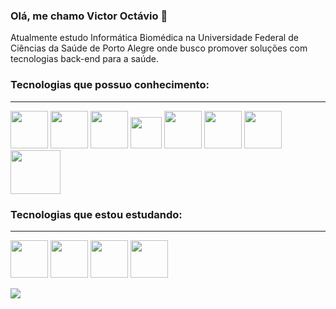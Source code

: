 ### Olá, me chamo Victor Octávio 👋 
Atualmente estudo Informática Biomédica na Universidade Federal de Ciências da Saúde de Porto Alegre
onde busco promover soluções com tecnologias back-end para a saúde.

<div>
  <!--<a href = "https://www.linkedin.com/in/victor-oct%C3%A1vio-rodrigues-alves-1392a6247/">
  <img heigh="180em" src="https://github-readme-stats.vercel.app/api?username=victor-octavio&show_icons=true&theme=dracula&include_all_commits=true&count_private=true"/>
  <img heigh="180em" src="https://github-readme-stats.vercel.app/api/top-langs/?username=victor-octavio&theme=dracula&include_all_commits=true&count_private=true"/>
  -->
</div>

### Tecnologias que possuo conhecimento:
___________
<div>
  <div>
  <img allign = center height=60 width=60 src="https://cdn.jsdelivr.net/gh/devicons/devicon/icons/java/java-original.svg" />
  <img allign=center height = 60 width=60 src="https://cdn.jsdelivr.net/gh/devicons/devicon/icons/spring/spring-original.svg" />
  <img allign=center height=60 width=60  src="https://cdn.jsdelivr.net/gh/devicons/devicon/icons/python/python-original.svg"/>           
  <img allign=center height=50 width=50  src="https://cdn.jsdelivr.net/gh/devicons/devicon/icons/flutter/flutter-original.svg"/>
  <img allign=center height = 60 width=60 src="https://cdn.jsdelivr.net/gh/devicons/devicon/icons/ubuntu/ubuntu-plain.svg" />
  <img allign=center height = 60 width=60 src="https://cdn.jsdelivr.net/gh/devicons/devicon/icons/c/c-original.svg" />
  <img allign=center height = 60 width=60 src="https://cdn.jsdelivr.net/gh/devicons/devicon/icons/git/git-original.svg" />
  <img allign=center height = 70 width=80 src="https://cdn.jsdelivr.net/gh/devicons/devicon/icons/mysql/mysql-plain-wordmark.svg" />
  
    
  </div>     
</div>

### Tecnologias que estou estudando:
____________
<div>  
  <img allign=center height = 60 width=60 src="https://cdn.jsdelivr.net/gh/devicons/devicon/icons/typescript/typescript-original.svg"/>
  <img allign=center height = 60 width=60 src="https://cdn.jsdelivr.net/gh/devicons/devicon/icons/vuejs/vuejs-original.svg"/>
  <img allign =center height = 60 width = 60 src="https://cdn.jsdelivr.net/gh/devicons/devicon/icons/tailwindcss/tailwindcss-plain.svg" />
  <img allign=center height = 60 width=60 src="https://cdn.jsdelivr.net/gh/devicons/devicon/icons/docker/docker-original.svg" />    
        
</div>
<p></p>
<div>
  <a href="https://www.linkedin.com/in/victor-oct%C3%A1vio-rodrigues-alves-1392a6247/" target="_blank">
    <img src="https://img.shields.io/badge/-LinkedIn-%230077B5?style=for-the-badge&logo=linkedin&logoColor=white" target="_blank">
  </a>
</div>


